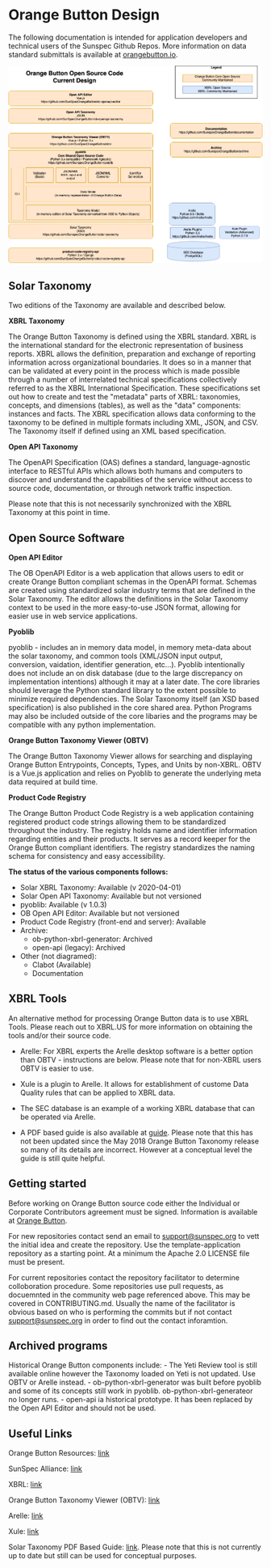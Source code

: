 # Orange Button Design

The following documentation is intended for application developers and technical users of the Sunspec Github Repos.
More information on data standard submittals is available at [orangebutton.io](http://orangebutton.io).

![OrangeButtonDesign](docs/OrangeButtonDesign.png)

## Solar Taxonomy ##

Two editions of the Taxonomy are available and described below.

**XBRL Taxonomy**

The Orange Button Taxonomy is defined using the XBRL standard. XBRL is the international standard for the electronic representation
of business reports.​ XBRL allows the definition, preparation and exchange of reporting information across organizational
boundaries. It does so in a manner that can be validated at every point in the process which is made possible through a 
number of interrelated technical ​specifications collectively referred to as the XBRL International Specification. These
specifications set out how to create and test the "metadata" parts of XBRL: taxonomies, concepts, and dimensions (tables),
as well as the "data" components: instances and facts.​ The XBRL specification allows data conforming to the taxonomy to be
defined in multiple formats including XML, JSON, and CSV. The Taxonomy itself if defined using an XML based specification.

**Open API Taxonomy**

The OpenAPI Specification (OAS) defines a standard, language-agnostic interface to RESTful APIs which allows both humans 
and computers to discover and understand the capabilities of the service without access to source code, documentation, or 
through network traffic inspection.

Please note that this is not necessarily synchronized with the XBRL Taxonomy at this point in time.

## Open Source Software ##

**Open API Editor**

The OB OpenAPI Editor is a web application that allows users to edit or create Orange Button compliant schemas in the
OpenAPI format. Schemas are created using standardized solar industry terms that are defined in the Solar Taxonomy. 
The editor allows the definitions in the Solar Taxonomy context to be used in the more easy-to-use JSON format, allowing 
for easier use in web service applications.

**Pyoblib**

pyoblib - includes an in memory data model, in memory meta-data about the solar taxonomy, and common tools (XML/JSON
input output, conversion, vaidation, identifier generation, etc...).  Pyoblib intentionally does not include an on disk
database (due to the large discrepancy on implementation intentions) although it may at a later date.  The core libraries
should leverage the Python standard library to the extent possible to minimize required dependencies.  The Solar Taxonomy
itself (an XSD based specification) is also published in the core shared area.  Python Programs may also be included
outside of the core libaries and the programs may be compatible with any python implementation.

**Orange Button Taxonomy Viewer (OBTV)**

The Orange Button Taxonomy Viewer allows for searching and displaying Orange Button Entrypoints, Concepts, Types, and
Units by non-XBRL.  OBTV is a Vue.js application and relies on Pyoblib to generate the underlying meta data required
at build time.

**Product Code Registry**

The Orange Button Product Code Registry is a web application containing registered product code strings allowing them
to be standardized throughout the industry. The registry holds name and identifier information regarding entities and
their products. It serves as a record keeper for the Orange Button compliant identifiers. The registry standardizes the
naming schema for consistency and easy accessibility.

**The status of the various components follows:**

- Solar XBRL Taxonomy: Available (v 2020-04-01)
- Solar Open API Taxonomy: Available but not versioned
- pyoblib: Available (v 1.0.3)
- OB Open API Editor: Available but not versioned
- Product Code Registry (front-end and server): Available
- Archive:
    - ob-python-xbrl-generator: Archived
    - open-api (legacy): Archived
- Other (not diagramed):
    - Clabot (Available)
    - Documentation
  
## XBRL Tools

An alternative method for processing Orange Button data is to use XBRL Tools. Please reach out to XBRL.US for more
information on obtaining the tools and/or their source code.
 
- Arelle: For XBRL experts the Arelle desktop software is a better option than OBTV - instructions are below.
Please note that for non-XBRL users OBTV is easier to use.

- Xule is a plugin to Arelle.  It allows for establishment of custome Data Quality rules that can be applied to XBRL
data.  

- The SEC database is an example of a working XBRL database that can be operated via Arelle.

- A PDF based guide is also available at [guide](https://sunspec.org/wp-content/uploads/2017/10/OrangeButtonTaxonomyGuideMay2018.pdf).
Please note that this has not been updated since the May 2018 Orange Button Taxonomy release so many of its details are 
incorrect.  However at a conceptual level the guide is still quite helpful.

## Getting started

Before working on Orange Button source code either the Individual or Corporate Contributors agreement must be signed.
Information is available at [Orange Button](https://orangebutton.io/community/).

For new repositories contact send an email to support@sunspec.org to vett the initial idea and create the repository.
Use the template-application repository as a starting point.  At a minimum the Apache 2.0 LICENSE file must be present.

For current repositories contact the repository facilitator to determine colloboration procedure.  Some repositories use
pull requests, as docuemnted in the community web page referenced above.  This may be covered in CONTRIBUTING.md.  Usually the name of the facilitator is obvious based on who is performing the commits but if not contact support@sunspec.org in order to find out the contact inforamtion.

## Archived programs

Historical Orange Button components include:
    - The Yeti Review tool is still available online however the Taxonomy loaded on Yeti is not updated. Use OBTV or Arelle instead.
    - ob-python-xbrl-generator was built before pyoblib and some of its concepts still work in pyoblib.  ob-python-xbrl-generateor no longer runs.
    - open-api ia historical prototype.  It has been replaced by the Open API Editor and should not be used.

## Useful Links

Orange Button Resources: [link](https://sunspec.org/orange-button-resources/)

SunSpec Alliance: [link](https://sunspec.org/)

XBRL: [link](https://www.xbrl.org/)

Orange Button Taxonomy Viewer (OBTV): [link](https://blubanyan.com/orange-button-taxonomy-viewer)

Arelle: [link](http://arelle.org/)

Xule: [link](https://github.com/DataQualityCommittee/dqc_us_rules/)

Solar Taxonomy PDF Based Guide: [link](https://sunspec.org/wp-content/uploads/2017/10/OrangeButtonTaxonomyGuideMay2018.pdf).  Please
note that this is not currently up to date but still can be used for conceptual purposes.
